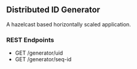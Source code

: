 ## Distributed ID Generator

A hazelcast based horizontally scaled application.

### REST Endpoints

* GET /generator/uid 
* GET /generator/seq-id
